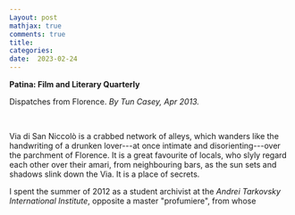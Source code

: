 ```yaml
---
Layout: post
mathjax: true
comments: true
title: 
categories:
date:  2023-02-24
---
```


<b>Patina: Film and Literary Quarterly</b>

Dispatches from Florence. <i>By Tun Casey, Apr 2013.</i>

<br>

Via di San Niccolò is a crabbed network of alleys, which wanders like the handwriting of a
drunken lover---at once
intimate and disorienting---over the parchment of Florence. It is a great favourite
of locals, who slyly regard each other over their amari, from
neighbouring bars, as the sun sets and shadows slink down the Via. It is a place
of secrets.

I spent the summer of 2012 as a student archivist at the <i>Andrei
Tarkovsky International Institute</i>, opposite a master "profumiere",
from whose 

<!--https://www.theflorentine.net/2017/09/08/andrei-tarkovsky-famous-expats/-->
